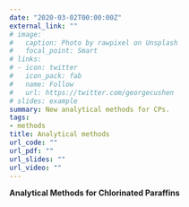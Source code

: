```yaml
---
date: "2020-03-02T00:00:00Z"
external_link: ""
# image:
#   caption: Photo by rawpixel on Unsplash
#   focal_point: Smart
# links:
# - icon: twitter
#   icon_pack: fab
#   name: Follow
#   url: https://twitter.com/georgecushen
# slides: example
summary: New analytical methods for CPs.
tags:
- methods
title: Analytical methods
url_code: ""
url_pdf: ""
url_slides: ""
url_video: ""
---
```


**Analytical Methods for Chlorinated Paraffins**